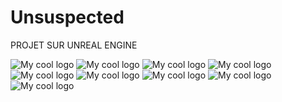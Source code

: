 # Unsuspected

PROJET SUR UNREAL ENGINE

<img src="/Synopsis/unreal-engine-4-logo.jpg" alt="My cool logo"/>                                                          


<img src="/Synopsis/readmePage1.png" alt="My cool logo"/> 

<img src="/Synopsis/readmePage2.png" alt="My cool logo"/>

<img src="/Synopsis/readmePage3.png" alt="My cool logo"/>

<img src="/Synopsis/readmePage4.png" alt="My cool logo"/>

<img src="/Synopsis/readmePage5.png" alt="My cool logo"/>

<img src="/Synopsis/readmePage6.png" alt="My cool logo"/>

<img src="/Synopsis/readmePage7.png" alt="My cool logo"/>

<img src="/Synopsis/readmePage8.png" alt="My cool logo"/>


